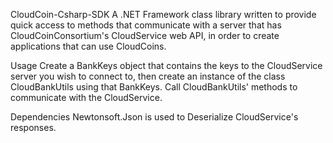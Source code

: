 CloudCoin-Csharp-SDK
A .NET Framework class library written to provide quick access to methods that communicate with a server that has CloudCoinConsortium's CloudService web API, in order to create applications that can use CloudCoins.

Usage
Create a BankKeys object that contains the keys to the CloudService server you wish to connect to, then create an instance of the class CloudBankUtils using that BankKeys. Call CloudBankUtils' methods to communicate with the CloudService.

Dependencies
Newtonsoft.Json is used to Deserialize CloudService's responses.
